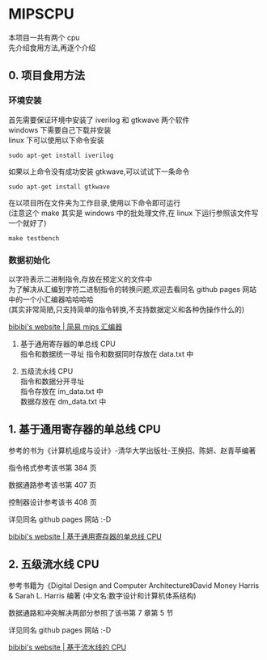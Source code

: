 # MIPSCPU

本项目一共有两个 cpu  
先介绍食用方法,再逐个介绍

## 0. 项目食用方法

### 环境安装

首先需要保证环境中安装了 iverilog 和 gtkwave 两个软件  
windows 下需要自己下载并安装  
linux 下可以使用以下命令安装

```
sudo apt-get install iverilog
```

如果以上命令没有成功安装 gtkwave,可以试试下一条命令

```
sudo apt-get install gtkwave
```

在以项目所在文件夹为工作目录,使用以下命令即可运行  
(注意这个 make 其实是 windows 中的批处理文件,在 linux 下运行参照该文件写一个就好了)

```
make testbench
```

### 数据初始化

以字符表示二进制指令,存放在预定义的文件中  
为了解决从汇编到字符二进制指令的转换问题,欢迎去看同名 github pages 网站中的一个小汇编器哈哈哈哈  
(其实非常简陋,只支持简单的指令转换,不支持数据定义和各种伪操作什么的)

[bibibi's website | 简易 mips 汇编器](https://yishiyu.github.io/2019/12/25/%E7%AE%80%E6%98%93mips%E6%B1%87%E7%BC%96%E5%99%A8/)

1. 基于通用寄存器的单总线 CPU  
   指令和数据统一寻址
   指令和数据同时存放在 data.txt 中

2. 五级流水线 CPU  
   指令和数据分开寻址  
   指令存放在 im_data.txt 中  
   数据存放在 dm_data.txt 中

## 1. 基于通用寄存器的单总线 CPU

参考的书为《计算机组成与设计》-清华大学出版社-王换招、陈妍、赵青苹编著

指令格式参考该书第 384 页

数据通路参考该书第 407 页

控制器设计参考该书 408 页

详见同名 github pages 网站 :-D

[bibibi's website | 基于通用寄存器的单总线 CPU](<https://yishiyu.github.io/2020/01/02/%E8%AE%A1%E7%AE%97%E6%9C%BA%E7%BB%84%E6%88%90%E5%AE%9E%E9%AA%8C(%E4%B8%80)/>)

## 2. 五级流水线 CPU

参考书籍为《Digital Design and Computer Architecture》David Money Harris & Sarah L. Harris 编著
(中文名:数字设计和计算机体系结构)

数据通路和冲突解决两部分参照了该书第 7 章第 5 节

详见同名 github pages 网站 :-D

[bibibi's website | 基于流水线的 CPU](<https://yishiyu.github.io/2020/01/08/%E8%AE%A1%E7%AE%97%E6%9C%BA%E7%BB%84%E6%88%90%E5%AE%9E%E9%AA%8C(%E4%BA%8C)/>)
